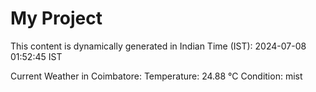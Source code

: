 # My Project

This content is dynamically generated in Indian Time (IST): 2024-07-08 01:52:45 IST


Current Weather in Coimbatore:
Temperature: 24.88 °C
Condition: mist
